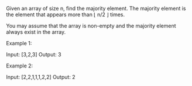 Given an array of size n, find the majority element. The majority element is the element that appears more than &lfloor; n/2 &rfloor; times.

You may assume that the array is non-empty and the majority element always exist in the array.

Example 1:


Input: [3,2,3]
Output: 3

Example 2:


Input: [2,2,1,1,1,2,2]
Output: 2

